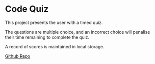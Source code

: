 # Code Quiz

This project presents the user with a timed quiz.

The questions are multiple choice, and an incorrect choice will penalise their time remaining to complete the quiz.

A record of scores is maintained in local storage.

[Github Repo](https://github.com/bradbrad88/code-quiz)
